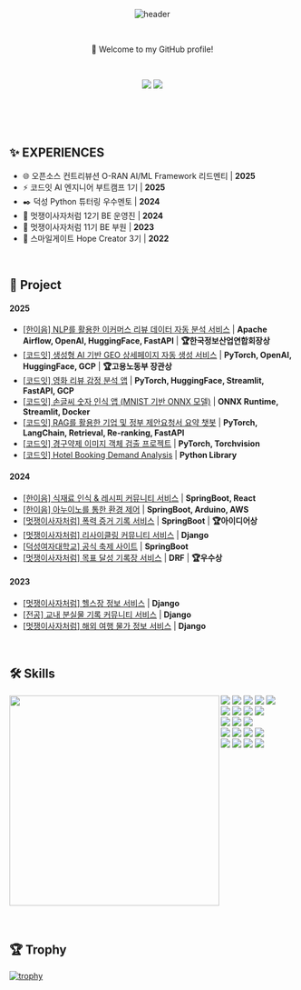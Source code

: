 <div align=center>

![header](https://capsule-render.vercel.app/api?type=wave&color=0:43cea2,100:185a9d&height=300&section=header&text=gyurili&fontSize=60&fontColor=FFFFFF)

<br>

👋 Welcome to my GitHub profile!

<br>

[<img src="https://img.shields.io/badge/Naver Blog-green?style=flat-square&logo=blogger&logoColor=white&link=https://blog.naver.com/it_gombi"/>](https://blog.naver.com/it_gombi)
[<img src="https://img.shields.io/badge/Velog-20C997?style=flat-square&logo=velog&logoColor=white&link=https://velog.io/@gyurili/posts"/>](https://velog.io/@gyurili/posts)
<br><br>
<br><br><br>


</div>

## ✨ EXPERIENCES


- 🌐 오픈소스 컨트리뷰션 O-RAN AI/ML Framework 리드멘티 | **2025**
- ⚡ 코드잇 AI 엔지니어 부트캠프 1기  | **2025**
- ✒️ 덕성 Python 튜터링 우수멘토  | **2024**
- 🦁 멋쟁이사자처럼 12기 BE 운영진  | **2024**
- 🦁 멋쟁이사자처럼 11기 BE 부원  | **2023**
- 🏫 스마일게이트 Hope Creator 3기  | **2022**

<br>

## 🎯 Project

#### 2025
- <a href="https://github.com/Revu-IT/REVUIT_AIRFLOW">[한이음] NLP를 활용한 이커머스 리뷰 데이터 자동 분석 서비스</a> | **Apache Airflow, OpenAI, HuggingFace, FastAPI** | **🏆한국정보산업연합회장상**
- <a href="https://github.com/gyurili/2025-GEO-Project">[코드잇] 생성형 AI 기반 GEO 상세페이지 자동 생성 서비스</a> | **PyTorch, OpenAI, HuggingFace, GCP** | **🏆고용노동부 장관상**
- <a href="https://github.com/gyurili/2025-movie-sentiment">[코드잇] 영화 리뷰 감정 분석 앱</a> | **PyTorch, HuggingFace, Streamlit, FastAPI, GCP**
- <a href="https://github.com/gyurili/2025-mnist-canvas">[코드잇] 손글씨 숫자 인식 앱 (MNIST 기반 ONNX 모델)</a> | **ONNX Runtime, Streamlit, Docker**
- <a href="https://github.com/gyurili/2025-RAG-Project">[코드잇] RAG를 활용한 기업 및 정부 제안요청서 요약 챗봇</a> | **PyTorch, LangChain, Retrieval, Re-ranking, FastAPI**
- <a href="https://github.com/gyurili/2025-pill-vision">[코드잇] 경구약제 이미지 객체 검출 프로젝트</a> | **PyTorch, Torchvision**
- <a href="https://github.com/gyurili/2025-hotel-DA">[코드잇] Hotel Booking Demand Analysis</a> | **Python Library**

#### 2024

- <a href="https://github.com/Bamsongee">[한이음] 식재료 인식 & 레시피 커뮤니티 서비스</a> | **SpringBoot, React**
- <a href="https://github.com/gyurili/2024-Edge-BE">[한이음] 아누이노를 통한 환경 제어</a> | **SpringBoot, Arduino, AWS**
- <a href="https://github.com/TeamViewMore">[멋쟁이사자처럼] 폭력 증거 기록 서비스</a> | **SpringBoot** | **🏆아이디어상**
- <a href="https://github.com/gyurili/2024-Herethon-REBORN">[멋쟁이사자처럼] 리사이클링 커뮤니티 서비스</a> | **Django**
- <a href="https://github.com/gyurili/2024-DSFest-BE">[덕성여자대학교] 공식 축제 사이트</a> | **SpringBoot**
- <a href="https://github.com/gyurili/2024-Trendition-SIXPEC">[멋쟁이사자처럼] 목표 달성 기록장 서비스</a> | **DRF** | **🏆우수상**

#### 2023

- <a href="https://github.com/gyurili/2023-Likelion-wealth">[멋쟁이사자처럼] 헬스장 정보 서비스</a> | **Django**
- <a href="https://github.com/gyurili/2023-LostDS">[전공] 교내 분실물 기록 커뮤니티 서비스</a> | **Django**
- <a href="https://github.com/gyurili/2023-Likelion-Savior/tree/backend">[멋쟁이사자처럼] 해외 여행 물가 정보 서비스</a> | **Django**

<br>


## 🛠️ Skills

<img align="left" src="https://github-profile-summary-cards.vercel.app/api/cards/repos-per-language?username=gyurili&theme=default" width="370" />

<div>
  <img src="https://img.shields.io/badge/Python-3766AB?style=flat-square&logo=Python&logoColor=white"/>
  <img src="https://img.shields.io/badge/Java-007396?style=flat-square&logo=openjdk&logoColor=white"/>
  <img src="https://img.shields.io/badge/C-A8B9CC?style=flat-square&logo=c&logoColor=white"/>
  <img src="https://img.shields.io/badge/C++-00599C?style=flat-square&logo=cplusplus&logoColor=white"/>
  <img src="https://img.shields.io/badge/MySQL-4479A1?style=flat-square&logo=mysql&logoColor=white"/>
  <br>
  <img src="https://img.shields.io/badge/HTML-E34F26?style=flat-square&logo=html5&logoColor=white"/>
  <img src="https://img.shields.io/badge/CSS-1572B6?style=flat-square&logo=css3&logoColor=white"/>
  <img src="https://img.shields.io/badge/JavaScript-F7DF1E?style=flat-square&logo=javascript&logoColor=white"/>
  <img src="https://img.shields.io/badge/React-20232A?style=flat-square&logo=react&logoColor=61DAFB"/>
  <br>
  <img src="https://img.shields.io/badge/Django-092E20?style=flat-square&logo=django&logoColor=white"/>
  <img src="https://img.shields.io/badge/DRF-092E20?style=flat-square&logo=django&logoColor=white"/>
  <img src="https://img.shields.io/badge/SpringBoot-6DB33F?style=flat-square&logo=SpringBoot&logoColor=white"/>
  <br>
  <img src="https://img.shields.io/badge/PyTorch-EE4C2C?style=flat-square&logo=pytorch&logoColor=white"/>
  <img src="https://img.shields.io/badge/scikit--learn-F7931E?style=flat-square&logo=scikitlearn&logoColor=white"/>
  <img src="https://img.shields.io/badge/HuggingFace-FFD21F?style=flat-square&logo=huggingface&logoColor=white"/>
  <img src="https://img.shields.io/badge/OpenAI-412991?style=flat-square&logo=openai&logoColor=white"/>
  <br>
  <img src="https://img.shields.io/badge/Github-181717?style=flat-square&logo=github&logoColor=white"/>
  <img src="https://img.shields.io/badge/Git-F05032?style=flat-square&logo=git&logoColor=white"/>
  <img src="https://img.shields.io/badge/Discord-5865F2?style=flat-square&logo=discord&logoColor=white"/>
  <img src="https://img.shields.io/badge/Notion-000000?style=flat-square&logo=notion&logoColor=white"/>
</div>

<br clear="left"/>





<br>
<br>

## 🏆 Trophy 

[![trophy](https://github-profile-trophy.vercel.app/?username=gyurili&row=1)](https://github.com/ryo-ma/github-profile-trophy)

<br>
